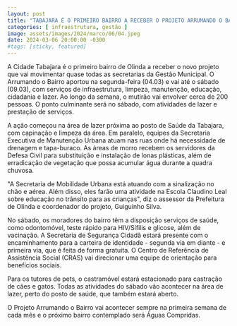 ```yaml
---
layout: post
title: "TABAJARA É O PRIMEIRO BAIRRO A RECEBER O PROJETO ARRUMANDO O BAIRRO."
categories: [ infraestrutura, gestão ]
image: assets/images/2024/marco/06/04.jpeg
date: 2024-03-06 20:00:00 -0300
#tags: [sticky, featured]
---
```


A Cidade Tabajara é o primeiro bairro de Olinda a receber o novo projeto que vai movimentar quase todas as secretarias da Gestão Municipal. O Arrumando o Bairro aportou na segunda-feira (04.03) e vai até o sábado (09.03), com serviços de infraestrutura, limpeza, manutenção, educação, cidadania e lazer. Ao longo da semana, o mutirão vai envolver cerca de 200 pessoas. O ponto culminante será no sábado, com atividades de lazer e prestação de serviços.

A ação começou na área de lazer próxima ao posto de Saúde da Tabajara, com capinação e limpeza da área. Em paralelo, equipes da Secretaria Executiva de Manutenção Urbana atuam nas ruas onde há necessidade de drenagem e tapa-buraco. As áreas de morro recebem os servidores da Defesa Civil para substituição e instalação de lonas plásticas, além de erradicação de vegetação que possa acumular água durante a quadra chuvosa.

"A Secretaria de Mobilidade Urbana está atuando com a sinalização no chão e aérea. Além disso, eles farão uma atividade na Escola Claudino Leal sobre educação no trânsito para as crianças", diz o assessor da Prefeitura de Olinda e coordenador do projeto, Guiguinho Silva.

No sábado, os moradores do bairro têm a disposição serviços de saúde, como odontomóvel, teste rápido para HIV/Sífilis e glicose, além de vacinação. A Secretaria de Segurança Cidadã estará presente com o encaminhamento para a carteira de identidade - segunda via em diante - e primeira via, que é feita de forma gratuita. O Centro de Referência de Assistência Social (CRAS) vai direcionar uma equipe de orientação para benefícios sociais.

Para os tutores de pets, o castramóvel estará estacionado para castração de cães e gatos. Todas as atividades do sábado vão acontecer na área de lazer, perto do posto de saúde, que também estará aberto.

O Projeto Arrumando o Bairro vai acontecer sempre na primeira semana de cada mês e o próximo bairro contemplado será Águas Compridas.